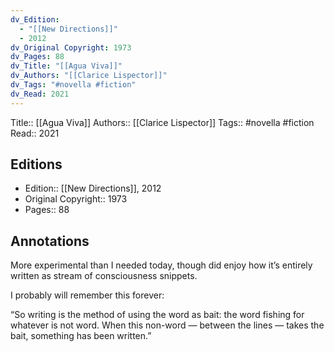 ```yaml
---
dv_Edition:
  - "[[New Directions]]"
  - 2012
dv_Original Copyright: 1973
dv_Pages: 88
dv_Title: "[[Agua Viva]]"
dv_Authors: "[[Clarice Lispector]]"
dv_Tags: "#novella #fiction"
dv_Read: 2021
---
```

Title:: [[Agua Viva]]
Authors:: [[Clarice Lispector]]
Tags:: #novella #fiction 
Read:: 2021

## Editions
- Edition:: [[New Directions]], 2012
- Original Copyright:: 1973
- Pages:: 88

## Annotations

More experimental than I needed today, though did enjoy how it’s entirely written as stream of consciousness snippets.   
  
I probably will remember this forever:  
  
“So writing is the method of using the word as bait: the word fishing for whatever is not word. When this non-word — between the lines — takes the bait, something has been written.”